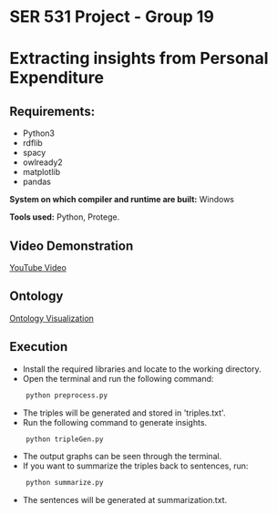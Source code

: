 # SER 531 Project - Group 19
# Extracting insights from Personal Expenditure 

## Requirements:
- Python3
- rdflib
- spacy
- owlready2
- matplotlib
- pandas

**System on which compiler and runtime are built:** Windows

**Tools used:** Python, Protege.

## Video Demonstration
[YouTube Video](https://www.youtube.com/watch?v=KmKTgx5wt_Y&feature=youtu.be)

## Ontology
[Ontology Visualization](http://www.visualdataweb.de/webvowl/#opts=cd=80;dd=90;#iri=https://raw.githubusercontent.com/san1197/SER531-Project---Group-19/main/categories.owl)

## Execution
- Install the required libraries and locate to the working directory.
- Open the terminal and run the following command:
```bash
    python preprocess.py
```
- The triples will be generated and stored in 'triples.txt'.
- Run the following command to generate insights.
```bash
    python tripleGen.py
```
- The output graphs can be seen through the terminal.
- If you want to summarize the triples back to sentences, run:
```bash
    python summarize.py
```
- The sentences will be generated at summarization.txt.
